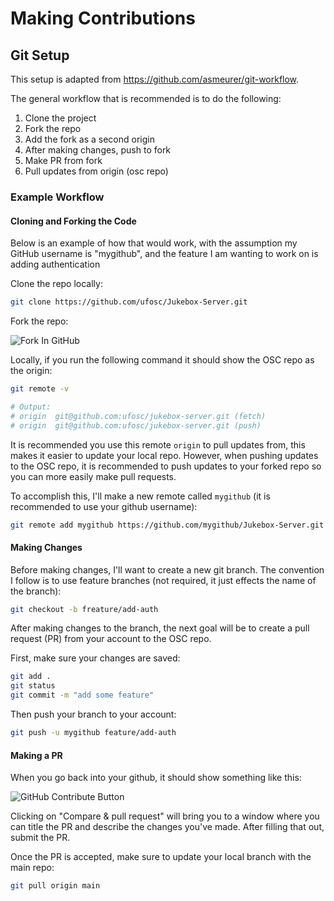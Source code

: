 # Making Contributions

## Git Setup

This setup is adapted from <https://github.com/asmeurer/git-workflow>.

The general workflow that is recommended is to do the following:

1. Clone the project
2. Fork the repo
3. Add the fork as a second origin
4. After making changes, push to fork
5. Make PR from fork
6. Pull updates from origin (osc repo)

### Example Workflow

#### Cloning and Forking the Code

Below is an example of how that would work, with the assumption my GitHub username is "mygithub", and the feature I am wanting to work on is adding authentication

Clone the repo locally:

```sh
git clone https://github.com/ufosc/Jukebox-Server.git
```

Fork the repo:

![Fork In GitHub](./docs/assets/Git-Setup-Fork.png)

Locally, if you run the following command it should show the OSC repo as the origin:

```sh
git remote -v

# Output:
# origin  git@github.com:ufosc/jukebox-server.git (fetch)
# origin  git@github.com:ufosc/jukebox-server.git (push)
```

It is recommended you use this remote `origin` to pull updates from, this makes it easier to update your local repo. However, when pushing updates to the OSC repo, it is recommended to push updates to your forked repo so you can more easily make pull requests.

To accomplish this, I'll make a new remote called `mygithub` (it is recommended to use your github username):

```sh
git remote add mygithub https://github.com/mygithub/Jukebox-Server.git
```

#### Making Changes

Before making changes, I'll want to create a new git branch. The convention I follow is to use feature branches (not required, it just effects the name of the branch):

```sh
git checkout -b freature/add-auth
```

After making changes to the branch, the next goal will be to create a pull request (PR) from your account to the OSC repo.

First, make sure your changes are saved:

```sh
git add .
git status
git commit -m "add some feature"
```

Then push your branch to your account:

```sh
git push -u mygithub feature/add-auth
```

#### Making a PR

When you go back into your github, it should show something like this:

![GitHub Contribute Button](./docs/assets/Git-Setup-PR.png)

Clicking on "Compare & pull request" will bring you to a window where you can title the PR and describe the changes you've made. After filling that out, submit the PR.

Once the PR is accepted, make sure to update your local branch with the main repo:

```sh
git pull origin main
```
